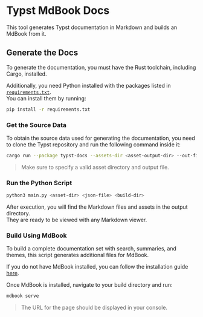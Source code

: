 # Typst MdBook Docs

This tool generates Typst documentation in Markdown and builds an MdBook from it.

## Generate the Docs

To generate the documentation, you must have the Rust toolchain, including Cargo, installed.

Additionally, you need Python installed with the packages listed in [`requirements.txt`](./requirements.txt).  
You can install them by running:

```bash
pip install -r requirements.txt
```

### Get the Source Data

To obtain the source data used for generating the documentation, you need to clone the Typst repository and run the following command inside it:

```bash
cargo run --package typst-docs --assets-dir <asset-output-dir> --out-file <output-json-file>
```

> Make sure to specify a valid asset directory and output file.

### Run the Python Script

```bash
python3 main.py <asset-dir> <json-file> <build-dir>
```

After execution, you will find the Markdown files and assets in the output directory.  
They are ready to be viewed with any Markdown viewer.

### Build Using MdBook

To build a complete documentation set with search, summaries, and themes, this script generates additional files for MdBook.

If you do not have MdBook installed, you can follow the installation guide [here](https://rust-lang.github.io/mdBook/guide/installation.html).

Once MdBook is installed, navigate to your build directory and run:

```bash
mdbook serve
```

> The URL for the page should be displayed in your console.
